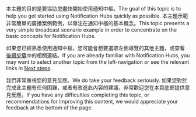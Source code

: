 
<span data-ttu-id="437e0-101">本主題的目的是要協助您盡快開始使用通知中樞。</span><span class="sxs-lookup"><span data-stu-id="437e0-101">The goal of this topic is to help you get started using Notification Hubs quickly as possible.</span></span> <span data-ttu-id="437e0-102">本主題示範非常簡單的廣播案例範例，以專注在通知中樞的基本概念。</span><span class="sxs-lookup"><span data-stu-id="437e0-102">This topic presents a very simple broadcast scenario example in order to concentrate on the basic concepts for Notification Hubs.</span></span>

<span data-ttu-id="437e0-103">如果您已經熟悉使用通知中樞，您可能會想要選取左側導覽的其他主題，或查看 [後續步驟](#next-steps)中的相關連結。</span><span class="sxs-lookup"><span data-stu-id="437e0-103">If you are already familiar with Notification Hubs, you may want to select another topic from the left-navigation or see the relevant links in [Next steps](#next-steps).</span></span>

<span data-ttu-id="437e0-104">我們非常重視您的意見反應。</span><span class="sxs-lookup"><span data-stu-id="437e0-104">We do take your feedback seriously.</span></span> <span data-ttu-id="437e0-105">如果您對於完成此主題有任何困難，或者有改進此內容的建議，非常歡迎您在本頁底部提供意見反應。</span><span class="sxs-lookup"><span data-stu-id="437e0-105">If you have any difficulties completing this topic, or recommendations for improving this content, we would appreciate your feedback at the bottom of the page.</span></span>

